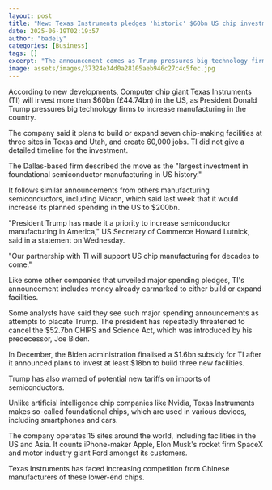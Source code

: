 ```yaml
---
layout: post
title: "New: Texas Instruments pledges 'historic' $60bn US chip investment"
date: 2025-06-19T02:19:57
author: "badely"
categories: [Business]
tags: []
excerpt: "The announcement comes as Trump pressures big technology firms to increase manufacturing in America."
image: assets/images/37324e34d0a28105aeb946c27c4c5fec.jpg
---
```


According to new developments, Computer chip giant Texas Instruments (TI) will invest more than $60bn (£44.74bn) in the US, as President Donald Trump pressures big technology firms to increase manufacturing in the country.

The company said it plans to build or expand seven chip-making facilities at three sites in Texas and Utah, and create 60,000 jobs. TI did not give a detailed timeline for the investment.

The Dallas-based firm described the move as the "largest investment in foundational semiconductor manufacturing in US history."

It follows similar announcements from others manufacturing semiconductors, including Micron, which said last week that it would increase its planned spending in the US to $200bn.

"President Trump has made it a priority to increase semiconductor manufacturing in America," US Secretary of Commerce Howard Lutnick, said in a statement on Wednesday. 

"Our partnership with TI will support US chip manufacturing for decades to come."

Like some other companies that unveiled major spending pledges, TI's announcement includes money already earmarked to either build or expand facilities.

Some analysts have said they see such major spending announcements as attempts to placate Trump. The president has repeatedly threatened to cancel the $52.7bn CHIPS and Science Act, which was introduced by his predecessor, Joe Biden.

In December, the Biden administration finalised a $1.6bn subsidy for TI after it announced plans to invest at least $18bn to build three new facilities.

Trump has also warned of potential new tariffs on imports of semiconductors.

Unlike artificial intelligence chip companies like Nvidia, Texas Instruments makes so-called foundational chips, which are used in various devices, including  smartphones and cars.

The company operates 15 sites around the world, including facilities in the US and Asia. It counts iPhone-maker Apple, Elon Musk's rocket firm SpaceX and motor industry giant Ford amongst its customers.

Texas Instruments has faced increasing competition from Chinese manufacturers of these lower-end chips.

